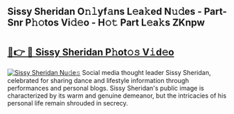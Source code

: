 ## Sissy Sheridan O𝚗𝚕yf𝚊ns L𝚎a𝚔ed N𝚞𝚍es - Part-Snr P𝚑𝚘tos Vi𝚍𝚎o - H𝚘𝚝 Part L𝚎a𝚔s ZKnpw

# <h2><a href="http://kf6181.oniu.top/?m=Sissy+Sheridan">🔗👉 🔴 Sissy Sheridan P𝚑ot𝚘𝚜 V𝚒d𝚎o</a></h2>

[![Sissy Sheridan Nu𝚍e𝚜](https://i.imgur.com/0qMVB7G.gif)](http://kf6181.oniu.top/?m=Sissy+Sheridan)
Social media thought leader Sissy Sheridan, celebrated for sharing dance and lifestyle information through performances and personal blogs. Sissy Sheridan's public image is characterized by its warm and genuine demeanor, but the intricacies of his personal life remain shrouded in secrecy.  
